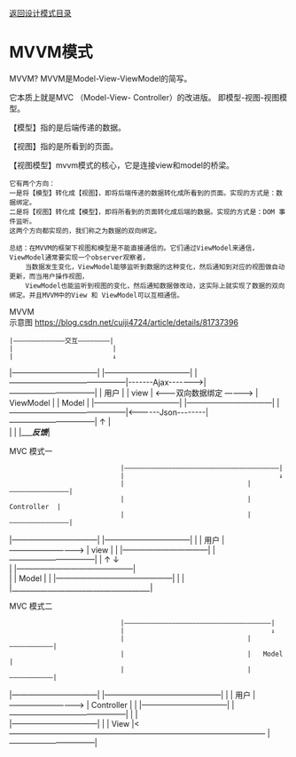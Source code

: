 <p>
    <a href="#" onclick="showITLearnPage('softdesign')">返回设计模式目录</a>
</p>

# MVVM模式

MVVM? MVVM是Model-View-ViewModel的简写。 

它本质上就是MVC （Model-View- Controller）的改进版。
即模型-视图-视图模型。 

【模型】指的是后端传递的数据。 

【视图】指的是所看到的页面。

【视图模型】mvvm模式的核心，它是连接view和model的桥梁。

	它有两个方向：
	一是将【模型】转化成【视图】，即将后端传递的数据转化成所看到的页面。实现的方式是：数据绑定。
	二是将【视图】转化成【模型】，即将所看到的页面转化成后端的数据。实现的方式是：DOM 事件监听。
	这两个方向都实现的，我们称之为数据的双向绑定。
	
	总结：在MVVM的框架下视图和模型是不能直接通信的。它们通过ViewModel来通信，ViewModel通常要实现一个observer观察者，
		当数据发生变化，ViewModel能够监听到数据的这种变化，然后通知到对应的视图做自动更新，而当用户操作视图，
		ViewModel也能监听到视图的变化，然后通知数据做改动，这实际上就实现了数据的双向绑定。并且MVVM中的View 和 ViewModel可以互相通信。

MVVM  
示意图  <a href="https://blog.csdn.net/cuiji4724/article/details/81737396#" target="_blank">https://blog.csdn.net/cuiji4724/article/details/81737396 </a>

	|—————————————交互————————|
	|						  |
	|						  ↓
|———————————| 			 |———————————|  						|———————————————|-------Ajax------->|———————————|
|	用户 	|			 |	view 	 |	<———双向数据绑定  ————>	|	ViewModel	|					|	Model 	|
|———————————|			 |———————————|							|———————————————|<------Json--------|———————————| 
	↑						  |			
	|						  |	
	|____________反馈_________|

MVC 模式一

								|———————————————————————————————————————|
								|									  	↓
								|								|———————————————|
								|								|	Controller	|	
								|								|———————————————|	  
|———————————| 			 |———————————|  							  	|
|	用户 	|——————————> |	view 	 |								  	|
|———————————|			 |———————————|							      	|
								↑									  	↓			
								|								|———————————————| 	  	
								|								|	Model		|
								|								|———————————————|
								|										|
								|_______________________________________|	

MVC 模式二

								|—————————————————————————————————————|
								|									  ↓
								|								|———————————|
								|								|	Model	|	
								|								|———————————|	  
|———————————| 			 |———————————————|  						  |
|	用户 	|——————————> |	Controller	 |							  |
|———————————|			 |———————————————|						      |
																	  |			
						|———————————| 	  	  						  |
						|	View	|<—————————————————————————————————
						|———————————|

	
								
								
